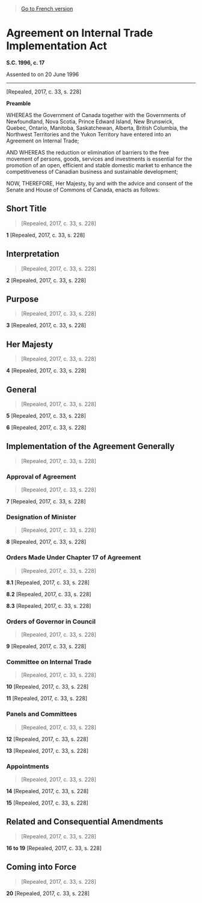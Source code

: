 > [Go to French version](/fr/Lois/Lois%20du%20Canada/1996/ch.%2017.md)

# Agreement on Internal Trade Implementation Act

**S.C. 1996, c. 17**


Assented to on 20 June 1996

----------


[Repealed, 2017, c. 33, s. 228]




**Preamble**

WHEREAS the Government of Canada together with the Governments of Newfoundland, Nova Scotia, Prince Edward Island, New Brunswick, Quebec, Ontario, Manitoba, Saskatchewan, Alberta, British Columbia, the Northwest Territories and the Yukon Territory have entered into an Agreement on Internal Trade;

AND WHEREAS the reduction or elimination of barriers to the free movement of persons, goods, services and investments is essential for the promotion of an open, efficient and stable domestic market to enhance the competitiveness of Canadian business and sustainable development;



NOW, THEREFORE, Her Majesty, by and with the advice and consent of the Senate and House of Commons of Canada, enacts as follows:






## Short Title
> [Repealed, 2017, c. 33, s. 228]



**1** [Repealed, 2017, c. 33, s. 228]




## Interpretation
> [Repealed, 2017, c. 33, s. 228]



**2** [Repealed, 2017, c. 33, s. 228]




## Purpose
> [Repealed, 2017, c. 33, s. 228]



**3** [Repealed, 2017, c. 33, s. 228]




## Her Majesty
> [Repealed, 2017, c. 33, s. 228]



**4** [Repealed, 2017, c. 33, s. 228]




## General
> [Repealed, 2017, c. 33, s. 228]



**5** [Repealed, 2017, c. 33, s. 228]



**6** [Repealed, 2017, c. 33, s. 228]




## Implementation of the Agreement Generally
> [Repealed, 2017, c. 33, s. 228]




### Approval of Agreement
> [Repealed, 2017, c. 33, s. 228]



**7** [Repealed, 2017, c. 33, s. 228]




### Designation of Minister
> [Repealed, 2017, c. 33, s. 228]



**8** [Repealed, 2017, c. 33, s. 228]




### Orders Made Under Chapter 17 of Agreement
> [Repealed, 2017, c. 33, s. 228]



**8.1** [Repealed, 2017, c. 33, s. 228]



**8.2** [Repealed, 2017, c. 33, s. 228]



**8.3** [Repealed, 2017, c. 33, s. 228]




### Orders of Governor in Council
> [Repealed, 2017, c. 33, s. 228]



**9** [Repealed, 2017, c. 33, s. 228]




### Committee on Internal Trade
> [Repealed, 2017, c. 33, s. 228]



**10** [Repealed, 2017, c. 33, s. 228]



**11** [Repealed, 2017, c. 33, s. 228]




### Panels and Committees
> [Repealed, 2017, c. 33, s. 228]



**12** [Repealed, 2017, c. 33, s. 228]



**13** [Repealed, 2017, c. 33, s. 228]




### Appointments
> [Repealed, 2017, c. 33, s. 228]



**14** [Repealed, 2017, c. 33, s. 228]



**15** [Repealed, 2017, c. 33, s. 228]




## Related and Consequential Amendments
> [Repealed, 2017, c. 33, s. 228]



**16 to 19** [Repealed, 2017, c. 33, s. 228]




## Coming into Force
> [Repealed, 2017, c. 33, s. 228]



**20** [Repealed, 2017, c. 33, s. 228]


